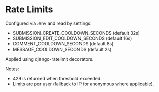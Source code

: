# Rate Limits

Configured via .env and read by settings:

- SUBMISSION_CREATE_COOLDOWN_SECONDS (default 32s)
- SUBMISSION_EDIT_COOLDOWN_SECONDS (default 16s)
- COMMENT_COOLDOWN_SECONDS (default 8s)
- MESSAGE_COOLDOWN_SECONDS (default 2s)

Applied using django-ratelimit decorators.

Notes:
- 429 is returned when threshold exceeded.
- Limits are per user (fallback to IP for anonymous where applicable).
